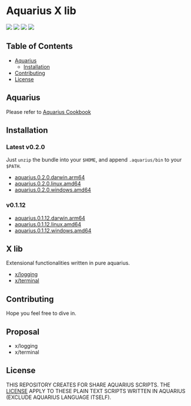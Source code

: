 Aquarius X lib
=

![](https://img.shields.io/badge/aquarius-v0.2.0-brightgreen.svg?style=flat-square)
![](https://img.shields.io/github/downloads/afeduohz/aquarius/total?style=flat-square)
![](https://img.shields.io/github/stars/afeduohz/aquarius?style=flat-square)
![](https://img.shields.io/github/license/afeduohz/aquarius?style=flat-square)

Table of Contents
-

+ [Aquarius](#What-is-Aquarius) 
  + [Installation](#Installation)
+ [Contributing](#Contributing)
+ [License](#License)

Aquarius
-
Please refer to [Aquarius Cookbook](https://afeduohz.github.io/aquarius-cookbook/)

## Installation

### Latest v0.2.0

Just `unzip` the bundle into your `$HOME`, and append `.aquarius/bin` to your `$PATH`.

+ [aquarius.0.2.0.darwin.arm64](https://github.com/afeduohz/aquarius/releases/download/v0.2.0/aquarius-v0.2.0-mac.zip)
+ [aquarius.0.2.0.linux.amd64](https://github.com/afeduohz/aquarius/releases/download/v0.2.0/aquarius-v0.2.0-linux.zip)
+ [aquarius.0.2.0.windows.amd64](https://github.com/afeduohz/aquarius/releases/download/v0.2.0/aquarius-v0.2.0-windows.zip)

### v0.1.12

+ [aquarius.0.1.12.darwin.arm64](https://github.com/afeduohz/aquarius/releases/download/v0.1.12/aquarius-v0.1.12-mac.zip)
+ [aquarius.0.1.12.linux.amd64](https://github.com/afeduohz/aquarius/releases/download/v0.1.12/aquarius-v0.1.12-linux.zip)
+ [aquarius.0.1.12.windows.amd64](https://github.com/afeduohz/aquarius/releases/download/v0.1.12/aquarius-v0.1.12-windows.zip)

X lib
-
Extensional functionalities written in pure aquarius.

+ [x/logging]()
+ [x/terminal]()

Contributing
-
Hope you feel free to dive in.

Proposal
-
+ x/logging
+ x/terminal

License
-
THIS REPOSITORY CREATES FOR SHARE AQUARIUS SCRIPTS. THE [LICENSE](./LICENSE) APPLY TO THESE PLAIN TEXT SCRIPTS WRITTEN IN AQUARIUS (EXCLUDE AQUARIUS LANGUAGE ITSELF).

